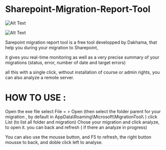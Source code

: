 # Sharepoint-Migration-Report-Tool

![Alt Text](https://ivellath.sirv.com/Sharepoint-MIRE.gif)

![Alt Text](https://ivellath.sirv.com/SCCM-TO-OU.gif)

Sarepoint migration report tool is a free tool developped by Dakhama, that help you during your migration to Sharepoint,

it gives you real-time monitoring as well as a very precise summary of your migrations (status, error, number of date and target errors)

 all this with a single click, without installation of course or admin rights, you can also analyze a remote server.
 
# HOW TO USE :
 
 Open the exe file
 select File = > Open (then select the folder parent for your migration , by default in AppData\Roaming\Microsoft\MigrationTool\ )
 click List (to list all folder and migration)
 Chose your migration and click analyze, to open it.
 you can back and refresh ( if there an analyze in progress)
 
 You can also use the mousse button, and F5 to refresh, the right button mousse to back, and doble click left to analyse.
